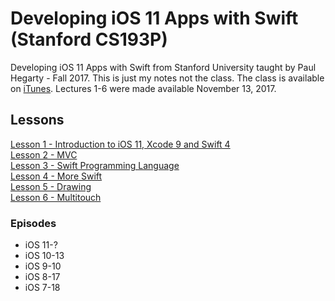 # Developing iOS 11 Apps with Swift (Stanford CS193P)

Developing iOS 11 Apps with Swift from Stanford University taught by Paul Hegarty - Fall 2017. This is just my notes not the class. The class is available on [iTunes](https://itunes.apple.com/us/course/developing-ios-11-apps-with-swift/id1309275316). Lectures 1-6 were made available November 13, 2017.

## Lessons
[Lesson 1 - Introduction to iOS 11, Xcode 9 and Swift 4](https://github.com/USCC-Dev/Training/tree/master/CS193P/Lesson%201%20-%20Introduction%20to%20iOS%2011%2C%20Xcode%209%20and%20Swift%204)  
[Lesson 2 - MVC](https://github.com/USCC-Dev/Training/tree/master/CS193P/Lesson%202%20-%20MVC)  
[Lesson 3 - Swift Programming Language](https://github.com/USCC-Dev/Training/tree/master/CS193P/Lesson%203%20-%20Swift%20Programming%20Language)  
[Lesson 4 - More Swift](https://github.com/USCC-Dev/Training/tree/master/CS193P/Lesson%204%20-%20More%20Swift)  
[Lesson 5 - Drawing](https://github.com/USCC-Dev/Training/tree/master/CS193P/Lesson%205%20-%20Drawing)  
[Lesson 6 - Multitouch](https://github.com/USCC-Dev/Training/tree/master/CS193P/Lesson%206%20-%20Multitouch)  

### Episodes
- iOS 11-?
- iOS 10-13
- iOS 9-10
- iOS 8-17
- iOS 7-18
